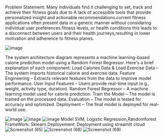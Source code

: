 Problem Statement:
Many individuals find it challenging to set, track and achieve their fitness goals due to A lack of accessible tools that provide personalized insight and 
actionable recommendations.current fitness applications often present data in a generic manner without considaring individual user preferences.fitness levels,
or health conditions this leads to a disconnect between users and their health journeys,resulting in lower motivation and adherence to fitness planes.

![image](https://github.com/user-attachments/assets/e619c338-a64a-4e29-96b4-e802ae4176ad)

The system architecture diagram represents a machine learning-based calorie prediction model using a Random Forest Regressor. Here's a brief explanation of each component:
Load Calories Data & Load Exercise Data – The system imports historical calorie and exercise data.
Feature Engineering – Extracts relevant features from the data to improve model performance.
User Input Features – Users provide real-time input (e.g., weight, activity type, duration).
Random Forest Regressor – A machine learning model used for calorie prediction.
Train the Model – The model is trained on the processed data.
Evaluation – The model is tested for accuracy and optimized.
Deployment – The final model is deployed for real-world use.

![image](https://github.com/user-attachments/assets/acb6ba5e-a54c-4ce7-9143-c7fa53ab0882)
![image](https://github.com/user-attachments/assets/83e8614f-1b84-4c37-8865-27f89084929f)
![image](https://github.com/user-attachments/assets/393bb46a-5615-4cae-8dff-6a835cf54d37)
Model
SVM, Logistic Regression,Randomforest
FrameWork:
Sklearn
Deployement:
Deployment using streamlit cloud
![Screenshot (65)](https://github.com/user-attachments/assets/1b48f648-c033-4042-8d4e-7552f33ac391)
![Screenshot (68)](https://github.com/user-attachments/assets/4d8447de-58ba-44fd-b2d5-584de6c6ec3d)
![Screenshot (69)](https://github.com/user-attachments/assets/57fbe77c-7a7f-492a-8d83-c51bd777e106)






